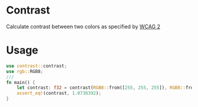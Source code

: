 # Contrast

Calculate contrast between two colors as specified by [WCAG 2](http://www.w3.org/TR/WCAG20#contrast-ratiodef)

# Usage

```rust
use contrast::contrast;
use rgb::RGB8;
///
fn main() {
    let contrast: f32 = contrast(RGB8::from([255, 255, 255]), RGB8::from([255, 255, 0]));
    assert_eq!(contrast, 1.0738392);
}
```